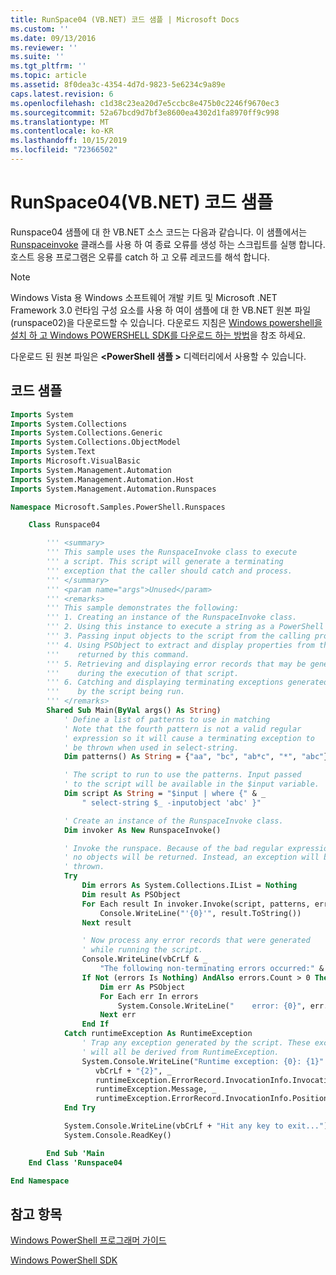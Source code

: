 ```yaml
---
title: RunSpace04 (VB.NET) 코드 샘플 | Microsoft Docs
ms.custom: ''
ms.date: 09/13/2016
ms.reviewer: ''
ms.suite: ''
ms.tgt_pltfrm: ''
ms.topic: article
ms.assetid: 8f0dea3c-4354-4d7d-9823-5e6234c9a89e
caps.latest.revision: 6
ms.openlocfilehash: c1d38c23ea20d7e5ccbc8e475b0c2246f9670ec3
ms.sourcegitcommit: 52a67bcd9d7bf3e8600ea4302d1fa8970ff9c998
ms.translationtype: MT
ms.contentlocale: ko-KR
ms.lasthandoff: 10/15/2019
ms.locfileid: "72366502"
---
```

# <a name="runspace04--vbnet-code-sample"></a>RunSpace04(VB.NET) 코드 샘플

Runspace04 샘플에 대 한 VB.NET 소스 코드는 다음과 같습니다. 이 샘플에서는 [Runspaceinvoke](/dotnet/api/System.Management.Automation.RunspaceInvoke) 클래스를 사용 하 여 종료 오류를 생성 하는 스크립트를 실행 합니다. 호스트 응용 프로그램은 오류를 catch 하 고 오류 레코드를 해석 합니다.

> [!NOTE]
> Windows Vista 용 Windows 소프트웨어 개발 키트 및 Microsoft .NET Framework 3.0 런타임 구성 요소를 사용 하 여이 샘플에 대 한 VB.NET 원본 파일 (runspace02)을 다운로드할 수 있습니다. 다운로드 지침은 [Windows powershell을 설치 하 고 Windows POWERSHELL SDK를 다운로드 하는 방법](/powershell/developer/installing-the-windows-powershell-sdk)을 참조 하세요.
>
> 다운로드 된 원본 파일은 **\<PowerShell 샘플 >** 디렉터리에서 사용할 수 있습니다.

## <a name="code-sample"></a>코드 샘플

```vb
Imports System
Imports System.Collections
Imports System.Collections.Generic
Imports System.Collections.ObjectModel
Imports System.Text
Imports Microsoft.VisualBasic
Imports System.Management.Automation
Imports System.Management.Automation.Host
Imports System.Management.Automation.Runspaces

Namespace Microsoft.Samples.PowerShell.Runspaces

    Class Runspace04

        ''' <summary>
        ''' This sample uses the RunspaceInvoke class to execute
        ''' a script. This script will generate a terminating
        ''' exception that the caller should catch and process.
        ''' </summary>
        ''' <param name="args">Unused</param>
        ''' <remarks>
        ''' This sample demonstrates the following:
        ''' 1. Creating an instance of the RunspaceInvoke class.
        ''' 2. Using this instance to execute a string as a PowerShell script.
        ''' 3. Passing input objects to the script from the calling program.
        ''' 4. Using PSObject to extract and display properties from the objects
        '''    returned by this command.
        ''' 5. Retrieving and displaying error records that may be generated
        '''    during the execution of that script.
        ''' 6. Catching and displaying terminating exceptions generated
        '''    by the script being run.
        ''' </remarks>
        Shared Sub Main(ByVal args() As String)
            ' Define a list of patterns to use in matching
            ' Note that the fourth pattern is not a valid regular
            ' expression so it will cause a terminating exception to
            ' be thrown when used in select-string.
            Dim patterns() As String = {"aa", "bc", "ab*c", "*", "abc"}

            ' The script to run to use the patterns. Input passed
            ' to the script will be available in the $input variable.
            Dim script As String = "$input | where {" & _
                " select-string $_ -inputobject 'abc' }"

            ' Create an instance of the RunspaceInvoke class.
            Dim invoker As New RunspaceInvoke()

            ' Invoke the runspace. Because of the bad regular expression,
            ' no objects will be returned. Instead, an exception will be
            ' thrown.
            Try
                Dim errors As System.Collections.IList = Nothing
                Dim result As PSObject
                For Each result In invoker.Invoke(script, patterns, errors)
                    Console.WriteLine("'{0}'", result.ToString())
                Next result

                ' Now process any error records that were generated
                ' while running the script.
                Console.WriteLine(vbCrLf & _
                    "The following non-terminating errors occurred:" & vbCrLf)
                If Not (errors Is Nothing) AndAlso errors.Count > 0 Then
                    Dim err As PSObject
                    For Each err In errors
                        System.Console.WriteLine("    error: {0}", err.ToString())
                    Next err
                End If
            Catch runtimeException As RuntimeException
                ' Trap any exception generated by the script. These exceptions
                ' will all be derived from RuntimeException.
                System.Console.WriteLine("Runtime exception: {0}: {1}" & _
                   vbCrLf + "{2}", _
                   runtimeException.ErrorRecord.InvocationInfo.InvocationName, _
                   runtimeException.Message, _
                   runtimeException.ErrorRecord.InvocationInfo.PositionMessage)
            End Try

            System.Console.WriteLine(vbCrLf + "Hit any key to exit...")
            System.Console.ReadKey()

        End Sub 'Main
    End Class 'Runspace04

End Namespace
```

<!-- TODO!!!: [!code-csharp[Runspace04.vb](../../powershell-sdk-samples/SDK-2.0/vb/Runspace01/Runspace04.vb#L09-L92 "Runspace04.vb")] -->

## <a name="see-also"></a>참고 항목

[Windows PowerShell 프로그래머 가이드](./windows-powershell-programmer-s-guide.md)

[Windows PowerShell SDK](../windows-powershell-reference.md)